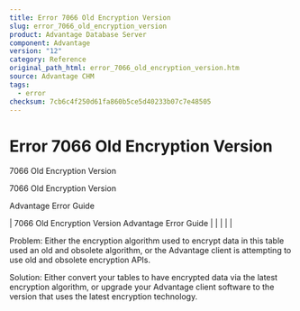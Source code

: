 ```yaml
---
title: Error 7066 Old Encryption Version
slug: error_7066_old_encryption_version
product: Advantage Database Server
component: Advantage
version: "12"
category: Reference
original_path_html: error_7066_old_encryption_version.htm
source: Advantage CHM
tags:
  - error
checksum: 7cb6c4f250d61fa860b5ce5d40233b07c7e48505
---
```


# Error 7066 Old Encryption Version

7066 Old Encryption Version

7066 Old Encryption Version

Advantage Error Guide

| 7066 Old Encryption Version  Advantage Error Guide |  |  |  |  |

Problem: Either the encryption algorithm used to encrypt data in this table used an old and obsolete algorithm, or the Advantage client is attempting to use old and obsolete encryption APIs.

Solution: Either convert your tables to have encrypted data via the latest encryption algorithm, or upgrade your Advantage client software to the version that uses the latest encryption technology.
